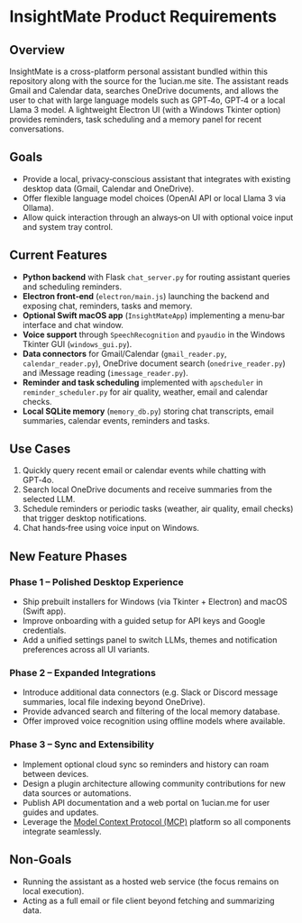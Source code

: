 # InsightMate Product Requirements

## Overview
InsightMate is a cross-platform personal assistant bundled within this repository along with the source for the 1ucian.me site. The assistant reads Gmail and Calendar data, searches OneDrive documents, and allows the user to chat with large language models such as GPT‑4o, GPT‑4 or a local Llama 3 model. A lightweight Electron UI (with a Windows Tkinter option) provides reminders, task scheduling and a memory panel for recent conversations.

## Goals
- Provide a local, privacy‑conscious assistant that integrates with existing desktop data (Gmail, Calendar and OneDrive).
- Offer flexible language model choices (OpenAI API or local Llama 3 via Ollama).
- Allow quick interaction through an always‑on UI with optional voice input and system tray control.

## Current Features
- **Python backend** with Flask `chat_server.py` for routing assistant queries and scheduling reminders.
- **Electron front‑end** (`electron/main.js`) launching the backend and exposing chat, reminders, tasks and memory.
- **Optional Swift macOS app** (`InsightMateApp`) implementing a menu‑bar interface and chat window.
- **Voice support** through `SpeechRecognition` and `pyaudio` in the Windows Tkinter GUI (`windows_gui.py`).
- **Data connectors** for Gmail/Calendar (`gmail_reader.py`, `calendar_reader.py`), OneDrive document search (`onedrive_reader.py`) and iMessage reading (`imessage_reader.py`).
- **Reminder and task scheduling** implemented with `apscheduler` in `reminder_scheduler.py` for air quality, weather, email and calendar checks.
- **Local SQLite memory** (`memory_db.py`) storing chat transcripts, email summaries, calendar events, reminders and tasks.

## Use Cases
1. Quickly query recent email or calendar events while chatting with GPT‑4o.
2. Search local OneDrive documents and receive summaries from the selected LLM.
3. Schedule reminders or periodic tasks (weather, air quality, email checks) that trigger desktop notifications.
4. Chat hands‑free using voice input on Windows.

## New Feature Phases
### Phase 1 – Polished Desktop Experience
- Ship prebuilt installers for Windows (via Tkinter + Electron) and macOS (Swift app).
- Improve onboarding with a guided setup for API keys and Google credentials.
- Add a unified settings panel to switch LLMs, themes and notification preferences across all UI variants.

### Phase 2 – Expanded Integrations
- Introduce additional data connectors (e.g. Slack or Discord message summaries, local file indexing beyond OneDrive).
- Provide advanced search and filtering of the local memory database.
- Offer improved voice recognition using offline models where available.

### Phase 3 – Sync and Extensibility
- Implement optional cloud sync so reminders and history can roam between devices.
- Design a plugin architecture allowing community contributions for new data sources or automations.
- Publish API documentation and a web portal on 1ucian.me for user guides and updates.
- Leverage the [Model Context Protocol (MCP)](https://modelcontextprotocol.io/introduction) platform so all components integrate seamlessly.

## Non‑Goals
- Running the assistant as a hosted web service (the focus remains on local execution).
- Acting as a full email or file client beyond fetching and summarizing data.

